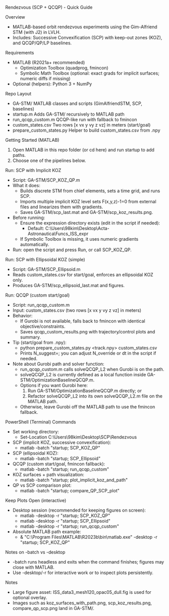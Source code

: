 Rendezvous (SCP + QCQP) - Quick Guide

Overview
- MATLAB-based orbit rendezvous experiments using the Gim-Alfriend STM (with J2) in LVLH.
- Includes: Successive Convexification (SCP) with keep-out zones (KOZ), and QCQP/QP/LP baselines.

Requirements
- MATLAB (R2021a+ recommended)
  - Optimization Toolbox (quadprog, fmincon)
  - Symbolic Math Toolbox (optional: exact grads for implicit surfaces; numeric diffs if missing)
- Optional (helpers): Python 3 + NumPy

Repo Layout
- GA-STM/            MATLAB classes and scripts (GimAlfriendSTM, SCP, baselines)
- startup.m          Adds GA-STM/ recursively to MATLAB path
- run_qcqp_custom.m  QCQP-like run with fallback to fmincon
- custom_states.csv  Two rows [x vx y vy z vz] in meters (start/goal)
- prepare_custom_states.py  Helper to build custom_states.csv from .npy

Getting Started (MATLAB)
1) Open MATLAB in this repo folder (or cd here) and run startup to add paths.
2) Choose one of the pipelines below.

Run: SCP with Implicit KOZ
- Script: GA-STM/SCP_KOZ_QP.m
- What it does:
  - Builds discrete STM from chief elements, sets a time grid, and runs SCP.
  - Imports multiple implicit KOZ level sets F(x,y,z)-1=0 from external files and linearizes them with gradients.
  - Saves GA-STM/scp_last.mat and GA-STM/scp_koz_results.png.
- Before running:
  - Ensure the expression directory exists (edit in the script if needed):
    - Default: C:\Users\98kim\Desktop\Acta-Astronautica\Funcs_ISS_expr
  - If Symbolic Toolbox is missing, it uses numeric gradients automatically.
- Run: open the script and press Run, or call SCP_KOZ_QP.

Run: SCP with Ellipsoidal KOZ (simple)
- Script: GA-STM/SCP_Ellipsoid.m
- Reads custom_states.csv for start/goal, enforces an ellipsoidal KOZ only.
- Produces GA-STM/scp_ellipsoid_last.mat and figures.

Run: QCQP (custom start/goal)
- Script: run_qcqp_custom.m
- Input: custom_states.csv (two rows [x vx y vy z vz] in meters)
- Behavior:
  - If Gurobi is not available, falls back to fmincon with identical objective/constraints.
  - Saves qcqp_custom_results.png with trajectory/control plots and summary.
- Tip (start/goal from .npy):
  - python prepare_custom_states.py <track.npy> custom_states.csv
  - Prints N_suggest=<samples>; you can adjust N_override or dt in the script if needed.
- Note about Gurobi path and solver function:
  - run_qcqp_custom.m calls solveQCQP_L2 when Gurobi is on the path.
  - solveQCQP_L2 is currently defined as a local function inside GA-STM/OptimizationBaselineQCQP.m.
  - Options if you want Gurobi here:
    1) Run GA-STM/OptimizationBaselineQCQP.m directly; or
    2) Refactor solveQCQP_L2 into its own solveQCQP_L2.m file on the MATLAB path.
  - Otherwise, leave Gurobi off the MATLAB path to use the fmincon fallback.

PowerShell (Terminal) Commands
- Set working directory:
  - Set-Location C:\Users\98kim\Desktop\SCP\Rendezvous
- SCP (implicit KOZ, successive convexification):
  - matlab -batch "startup; SCP_KOZ_QP"
- SCP (ellipsoidal KOZ):
  - matlab -batch "startup; SCP_Ellipsoid"
- QCQP (custom start/goal, fmincon fallback):
  - matlab -batch "startup; run_qcqp_custom"
- KOZ surfaces + path visualization:
  - matlab -batch "startup; plot_implicit_koz_and_path"
- QP vs SCP comparison plot:
  - matlab -batch "startup; compare_QP_SCP_plot"

Keep Plots Open (interactive)
- Desktop session (recommended for keeping figures on screen):
  - matlab -desktop -r "startup; SCP_KOZ_QP"
  - matlab -desktop -r "startup; SCP_Ellipsoid"
  - matlab -desktop -r "startup; run_qcqp_custom"
- Absolute MATLAB path example:
  - & "C:\\Program Files\\MATLAB\\R2023b\\bin\\matlab.exe" -desktop -r "startup; SCP_KOZ_QP"

Notes on -batch vs -desktop
- -batch runs headless and exits when the command finishes; figures may close with MATLAB.
- Use -desktop/-r for interactive work or to inspect plots persistently.

Notes
- Large figure asset: ISS_data3_mesh120_opac05_dull.fig is used for optional overlay.
- Images such as koz_surfaces_with_path.png, scp_koz_results.png, compare_qp_scp.png land in GA-STM/.
